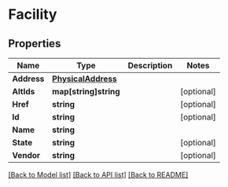 # Facility

## Properties

Name | Type | Description | Notes
------------ | ------------- | ------------- | -------------
**Address** | [**PhysicalAddress**](PhysicalAddress.md) |  | 
**AltIds** | **map[string]string** |  | [optional] 
**Href** | **string** |  | [optional] 
**Id** | **string** |  | [optional] 
**Name** | **string** |  | 
**State** | **string** |  | [optional] 
**Vendor** | **string** |  | [optional] 

[[Back to Model list]](../README.md#documentation-for-models) [[Back to API list]](../README.md#documentation-for-api-endpoints) [[Back to README]](../README.md)


